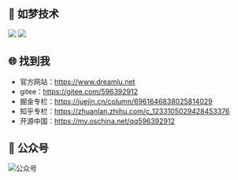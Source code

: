 ## :rocket: 如梦技术

[![](https://img.shields.io/badge/-@如梦技术-%231DA1F2?style=flat-square&logo=twitter&logoColor=ffffff)](https://twitter.com/qq596392912)
[![](https://img.shields.io/badge/-如梦技术-%23181717?style=flat-square&logo=github)](https://github.com/ChunMengLu)

## :globe_with_meridians: 找到我

- 官方网站：https://www.dreamlu.net
- gitee：https://gitee.com/596392912
- 掘金专栏：https://juejin.cn/column/6961646838025814029
- 知乎专栏：https://zhuanlan.zhihu.com/c_1233105029428453376
- 开源中国：https://my.oschina.net/qq596392912

## :page_facing_up: 公众号
![公众号](https://raw.githubusercontent.com/lets-mica/mica/master/docs/img/dreamlu-weixin.jpg)
